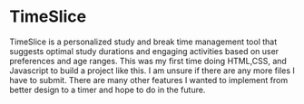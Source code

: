 # TimeSlice
TimeSlice is a personalized study and break time management tool that suggests optimal study durations and engaging activities based on user preferences and age ranges. 
This was my first time doing HTML,CSS, and Javascript to build a project like this. I am unsure if there are any more files I have to submit. There are many other features I wanted to implement from better design to a timer and hope to do in the future. 
